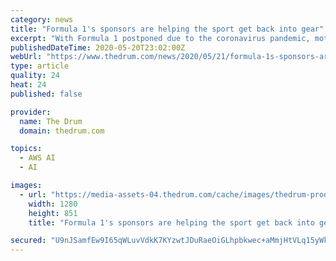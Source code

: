 ```yaml
---
category: news
title: "Formula 1's sponsors are helping the sport get back into gear"
excerpt: "With Formula 1 postponed due to the coronavirus pandemic, motor fans around the world are feeling the need for speed."
publishedDateTime: 2020-05-20T23:02:00Z
webUrl: "https://www.thedrum.com/news/2020/05/21/formula-1s-sponsors-are-helping-the-sport-get-back-gear"
type: article
quality: 24
heat: 24
published: false

provider:
  name: The Drum
  domain: thedrum.com

topics:
  - AWS AI
  - AI

images:
  - url: "https://media-assets-04.thedrum.com/cache/images/thedrum-prod/s3-news-tmp-1086-formula1_race--default--1280.jpg"
    width: 1280
    height: 851
    title: "Formula 1's sponsors are helping the sport get back into gear"

secured: "U9nJSamfEw9I65qWLuvVdkK7KYzwtJDuRaeOiGLhpbkwec+aMmjHtVLq15yWkjb9cPkoKJyUq5ymLHiedVy1/9x4c0k6c5rEZWWkiTHT5DsDSmaK5RmBoLBZLtGpCLMb0ff+rEHtc7vmjfBc0yfGNwZ6FETOdx0DynYty3fYk/J8vsUtlJCd4n1rEK6hj1JtEvCFytn8B0X88v3l2kX0bSnQt4SNwkT6/cuHCJCkwXTC50zfW+HRx9oXwLYn0js0W0S2NqWUNfarug5ave6j7MqTGylcSKzZcxCAsL1k10af2bGG0Fk5g9Xa9vsF+EnD;JM7CuDrEBmGj+NhFeaCNnA=="
---
```


